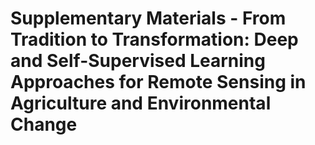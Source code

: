 # Supplementary Materials - From Tradition to Transformation: Deep and Self-Supervised Learning Approaches for Remote Sensing in Agriculture and Environmental Change
